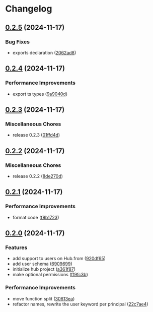 # Changelog

## [0.2.5](https://github.com/JonDotsoy/ondina/compare/hub-v0.2.4...hub-v0.2.5) (2024-11-17)


### Bug Fixes

* exports declaration ([2062ad8](https://github.com/JonDotsoy/ondina/commit/2062ad839456c7579bb05bdcfb560441804fbafd))

## [0.2.4](https://github.com/JonDotsoy/ondina/compare/hub-v0.2.3...hub-v0.2.4) (2024-11-17)


### Performance Improvements

* export ts types ([9a9040d](https://github.com/JonDotsoy/ondina/commit/9a9040dff9037d2ea85d6546f8a47eacae7a1f62))

## [0.2.3](https://github.com/JonDotsoy/ondina/compare/hub-v0.2.2...hub-v0.2.3) (2024-11-17)


### Miscellaneous Chores

* release 0.2.3 ([01ffd4d](https://github.com/JonDotsoy/ondina/commit/01ffd4d95fbf868a5bc9554c82039a51e04ef214))

## [0.2.2](https://github.com/JonDotsoy/ondina/compare/hub-v0.2.1...hub-v0.2.2) (2024-11-17)


### Miscellaneous Chores

* release 0.2.2 ([8de270d](https://github.com/JonDotsoy/ondina/commit/8de270dc6a808a662fab97612269b9de545c9581))

## [0.2.1](https://github.com/JonDotsoy/ondina/compare/hub-v0.2.0...hub-v0.2.1) (2024-11-17)


### Performance Improvements

* format code ([f8b1723](https://github.com/JonDotsoy/ondina/commit/f8b1723ee49aa4bb750b32d91009f6f24085c5a6))

## [0.2.0](https://github.com/JonDotsoy/ondina/compare/hub-v0.1.0...hub-v0.2.0) (2024-11-17)


### Features

* add support to users on Hub.from ([920df65](https://github.com/JonDotsoy/ondina/commit/920df65d1d2723771d7c6a32f5823a1945491d31))
* add user schema ([6909699](https://github.com/JonDotsoy/ondina/commit/69096995b232d689643f2241d19a58b0fd1141a0))
* initialize hub project ([a361f87](https://github.com/JonDotsoy/ondina/commit/a361f879b5c024dd0bcff66663ef06fd98fc1a2c))
* make optional permissions ([ff9fc3b](https://github.com/JonDotsoy/ondina/commit/ff9fc3b4ce61e225701d2bae2fc4eade2921a824))


### Performance Improvements

* move function split ([30613ea](https://github.com/JonDotsoy/ondina/commit/30613ea0e79eb9a4f3a82f731f6b7c51b1297c71))
* refactor names, rewrite the user keyword per principal ([22c7ae4](https://github.com/JonDotsoy/ondina/commit/22c7ae497e427cf1c67339d118e0bd816e0919b1))
